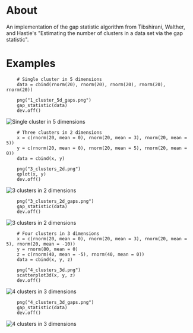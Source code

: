 # About

An implementation of the gap statistic algorithm from Tibshirani, Walther, and Hastie's "Estimating the number of clusters in a data set via the gap statistic".

# Examples

		# Single cluster in 5 dimensions
		data = cbind(rnorm(20), rnorm(20), rnorm(20), rnorm(20), rnorm(20))

		png("1_cluster_5d_gaps.png")
		gap_statistic(data)
		dev.off()
		
![Single cluster in 5 dimensions]("1_cluster_5d_gaps.png")

		# Three clusters in 2 dimensions
		x = c(rnorm(20, mean = 0), rnorm(20, mean = 3), rnorm(20, mean = 5))
		y = c(rnorm(20, mean = 0), rnorm(20, mean = 5), rnorm(20, mean = 0))
		data = cbind(x, y)

		png("3_clusters_2d.png")
		qplot(x, y)
		dev.off()
		
![3 clusters in 2 dimensions](3_clusters_2d.png)

		png("3_clusters_2d_gaps.png")
		gap_statistic(data)
		dev.off()
		
![3 clusters in 2 dimensions](3_clusters_2d_gaps.png)		

		# Four clusters in 3 dimensions
		x = c(rnorm(20, mean = 0), rnorm(20, mean = 3), rnorm(20, mean = 5), rnorm(20, mean = -10))
		y = rnorm(80, mean = 0)
		z = c(rnorm(40, mean = -5), rnorm(40, mean = 0))
		data = cbind(x, y, z)

		png("4_clusters_3d.png")
		scatterplot3d(x, y, z)
		dev.off()
		
![4 clusters in 3 dimensions](4_clusters_3d.png)		
		
		png("4_clusters_3d_gaps.png")
		gap_statistic(data)
		dev.off()
		
![4 clusters in 3 dimensions](4_clusters_3d_gaps.png)		